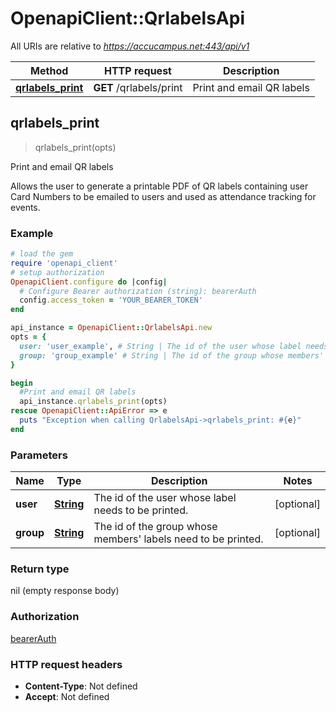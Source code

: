 # OpenapiClient::QrlabelsApi

All URIs are relative to *https://accucampus.net:443/api/v1*

Method | HTTP request | Description
------------- | ------------- | -------------
[**qrlabels_print**](QrlabelsApi.md#qrlabels_print) | **GET** /qrlabels/print | Print and email QR labels



## qrlabels_print

> qrlabels_print(opts)

Print and email QR labels

Allows the user to generate a printable PDF of QR labels containing user Card Numbers to be emailed to users and used as attendance tracking for events.

### Example

```ruby
# load the gem
require 'openapi_client'
# setup authorization
OpenapiClient.configure do |config|
  # Configure Bearer authorization (string): bearerAuth
  config.access_token = 'YOUR_BEARER_TOKEN'
end

api_instance = OpenapiClient::QrlabelsApi.new
opts = {
  user: 'user_example', # String | The id of the user whose label needs to be printed.
  group: 'group_example' # String | The id of the group whose members' labels need to be printed.
}

begin
  #Print and email QR labels
  api_instance.qrlabels_print(opts)
rescue OpenapiClient::ApiError => e
  puts "Exception when calling QrlabelsApi->qrlabels_print: #{e}"
end
```

### Parameters


Name | Type | Description  | Notes
------------- | ------------- | ------------- | -------------
 **user** | [**String**](.md)| The id of the user whose label needs to be printed. | [optional] 
 **group** | [**String**](.md)| The id of the group whose members&#39; labels need to be printed. | [optional] 

### Return type

nil (empty response body)

### Authorization

[bearerAuth](../README.md#bearerAuth)

### HTTP request headers

- **Content-Type**: Not defined
- **Accept**: Not defined

